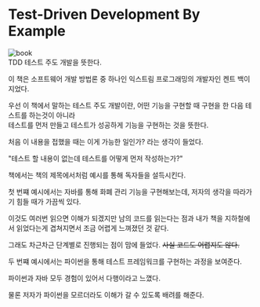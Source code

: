 # Test-Driven Development By Example
![book](TDD.jpg)  
TDD 테스트 주도 개발을 뜻한다.  

이 책은 소프트웨어 개발 방법론 중 하나인 익스트림 프로그래밍의 개발자인 켄트 백이 지었다.  

우선 이 책에서 말하는 테스트 주도 개발이란, 어떤 기능을 구현할 때 구현을 한 다음 테스트를 하는것이 아니라  
테스트를 먼저 만들고 테스트가 성공하게 기능을 구현하는 것을 뜻한다.  

처음 이 내용을 접했을 때는 이게 가능한 일인가? 라는 생각이 들었다.  

"테스트 할 내용이 없는데 테스트를 어떻게 먼저 작성하는가?"  

책에서는 책의 제목에서처럼 예시를 통해 독자들을 설득시킨다.  

첫 번쨰 예시에서는 자바를 통해 화폐 관리 기능을 구현해보는데, 저자의 생각을 따라가기 힘들 때가 가끔씩 있다.  

이것도 여러번 읽으면 이해가 되겠지만 남의 코드를 읽는다는 점과 내가 책을 지하철에서 읽었다는게 겹쳐지면서 조금 어렵게 느껴졌던 것 같다.  

그래도 차근차근 단계별로 진행되는 점이 맘에 들었다. ~~사실 코드도 어렵지도 않다.~~  


두 번쨰 예시에서는 파이썬을 통해 테스트 프레임워크를 구현하는 과정을 보여준다.  

파이썬과 자바 모두 경험이 있어서 다행이라고 느꼈다.  

물론 저자가 파이썬을 모르더라도 이해가 갈 수 있도록 배려를 해준다.






